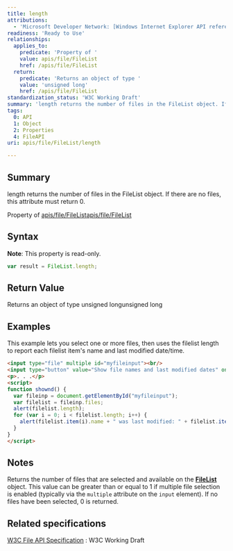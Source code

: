 ```yaml
---
title: length
attributions:
  - 'Microsoft Developer Network: [Windows Internet Explorer API reference Article](http://msdn.microsoft.com/en-us/library/ie/hh828809%28v=vs.85%29.aspx)'
readiness: 'Ready to Use'
relationships:
  applies_to:
    predicate: 'Property of '
    value: apis/file/FileList
    href: /apis/file/FileList
  return:
    predicate: 'Returns an object of type '
    value: 'unsigned long'
    href: /apis/file/FileList
standardization_status: 'W3C Working Draft'
summary: 'length returns the number of files in the FileList object. If there are no files, this attribute must return 0.'
tags:
  0: API
  1: Object
  2: Properties
  4: FileAPI
uri: apis/file/FileList/length

---
```

## <span>Summary</span>

length returns the number of files in the FileList object. If there are no files, this attribute must return 0.

Property of [apis/file/FileList](/apis/file/FileList)[apis/file/FileList](/apis/file/FileList)

## <span>Syntax</span>

**Note**: This property is read-only.

``` js
var result = FileList.length;
```

## <span>Return Value</span>

Returns an object of type unsigned longunsigned long

## <span>Examples</span>

This example lets you select one or more files, then uses the filelist length to report each filelist item's name and last modified date/time.

``` html
<input type="file" multiple id="myfileinput"><br/>
<input type="button" value="Show file names and last modified dates" onclick="shownd()">
<p>. . .</p>
<script>
function shownd() {
  var fileinp = document.getElementById("myfileinput");
  var filelist = fileinp.files;
  alert(filelist.length);
  for (var i = 0; i < filelist.length; i++) {
    alert(filelist.item(i).name + " was last modified: " + filelist.item(i).lastModifiedDate);
  }
}
</script>
```

## <span>Notes</span>

Returns the number of files that are selected and available on the [**FileList**](/apis/file/FileList) object. This value can be greater than or equal to 1 if multiple file selection is enabled (typically via the `multiple` attribute on the `input` element). If no files have been selected, 0 is returned.

## <span>Related specifications</span>

[W3C File API Specification](http://www.w3.org/TR/FileAPI)
:   W3C Working Draft
